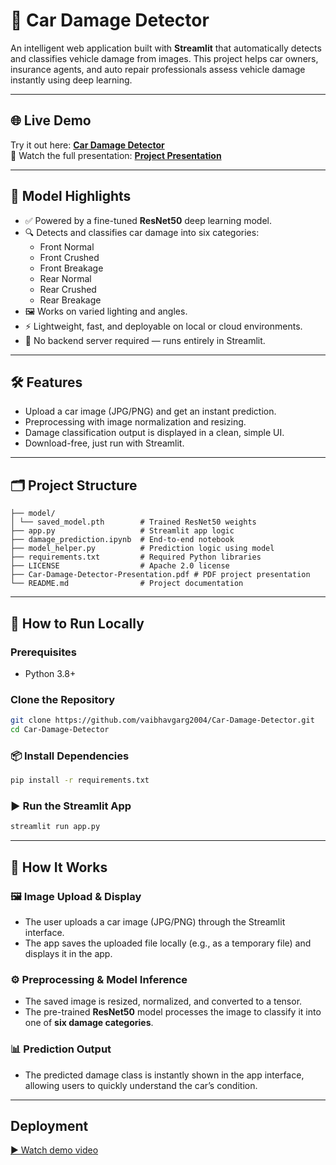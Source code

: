 # 🚗 Car Damage Detector

An intelligent web application built with **Streamlit** that automatically detects and classifies vehicle damage from images. This project helps car owners, insurance agents, and auto repair professionals assess vehicle damage instantly using deep learning.

---

## 🌐 Live Demo
Try it out here: **[Car Damage Detector](https://rakesh-project-car-damage-detector.streamlit.app/)**  
🎥 Watch the full presentation: **[Project Presentation](./Car-Damage-Detector-Presentation.pdf)**

---

## 🧠 Model Highlights

- ✅ Powered by a fine-tuned **ResNet50** deep learning model.
- 🔍 Detects and classifies car damage into six categories:
  - Front Normal
  - Front Crushed
  - Front Breakage
  - Rear Normal
  - Rear Crushed
  - Rear Breakage
- 🖼️ Works on varied lighting and angles.
- ⚡ Lightweight, fast, and deployable on local or cloud environments.
- 🧪 No backend server required — runs entirely in Streamlit.

---

## 🛠 Features

- Upload a car image (JPG/PNG) and get an instant prediction.
- Preprocessing with image normalization and resizing.
- Damage classification output is displayed in a clean, simple UI.
- Download-free, just run with Streamlit.

---


## 🗂️ Project Structure

 ``` Car_Damage_Detector/
 ├── model/ 
 │ └── saved_model.pth        # Trained ResNet50 weights 
 ├── app.py                   # Streamlit app logic
 ├── damage_prediction.ipynb  # End-to-end notebook    
 ├── model_helper.py          # Prediction logic using model 
 ├── requirements.txt         # Required Python libraries 
 ├── LICENSE                  # Apache 2.0 license 
 ├── Car-Damage-Detector-Presentation.pdf # PDF project presentation 
 └── README.md                # Project documentation
```

---

## 🚀 How to Run Locally

### Prerequisites
- Python 3.8+

### Clone the Repository
```bash
git clone https://github.com/vaibhavgarg2004/Car-Damage-Detector.git
cd Car-Damage-Detector
```
### 📦 Install Dependencies
```bash
pip install -r requirements.txt
```
### ▶️ Run the Streamlit App
```bash
streamlit run app.py
```

---

## 🧠 How It Works

### 🖼️ Image Upload & Display
- The user uploads a car image (JPG/PNG) through the Streamlit interface.
- The app saves the uploaded file locally (e.g., as a temporary file) and displays it in the app.

### ⚙️ Preprocessing & Model Inference
- The saved image is resized, normalized, and converted to a tensor.
- The pre-trained **ResNet50** model processes the image to classify it into one of **six damage categories**.

### 📊 Prediction Output
- The predicted damage class is instantly shown in the app interface, allowing users to quickly understand the car’s condition.

---

## Deployment
[▶️ Watch demo video](demo_video.mp4)
